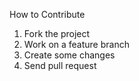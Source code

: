 How to Contribute
 
1. Fork the project
2. Work on a feature branch
3. Create some changes
4. Send pull request
